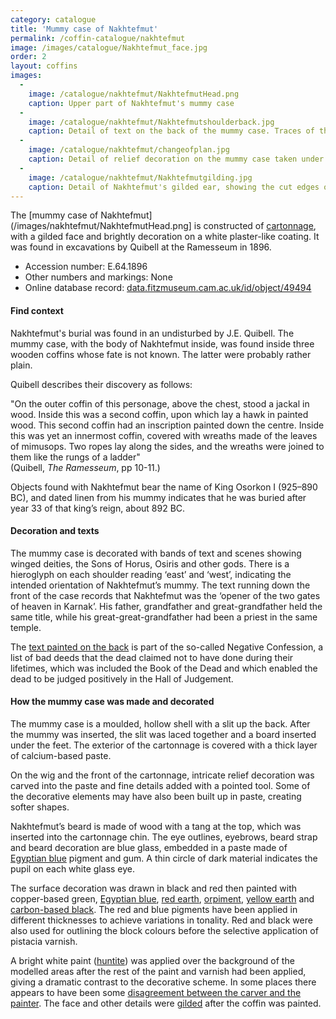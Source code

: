 ```yaml
---
category: catalogue
title: 'Mummy case of Nakhtefmut'
permalink: /coffin-catalogue/nakhtefmut
image: /images/catalogue/Nakhtefmut_face.jpg
order: 2
layout: coffins
images:
  -
    image: /catalogue/nakhtefmut/NakhtefmutHead.png
    caption: Upper part of Nakhtefmut's mummy case
  -
    image: /catalogue/nakhtefmut/Nakhtefmutshoulderback.jpg
    caption: Detail of text on the back of the mummy case. Traces of the original black drawing are visible under the final painted decoration, including the position of the vertical text dividers and the positioning of the seated figure of a god.
  -
    image: /catalogue/nakhtefmut/changeofplan.jpg
    caption: Detail of relief decoration on the mummy case taken under a raking light. We can see that the ‘northern Egypt’ hieroglyph is carved into the plaster here, but the artist who painted the inscription chose to place the hieroglyph for ‘southern Egypt’ over it.
  -
    image: /catalogue/nakhtefmut/Nakhtefmutgilding.jpg
    caption: Detail of Nakhtefmut's gilded ear, showing the cut edges of the gold leaf squares that overlie the painted blue stripes of the wig
---
```


The [mummy case of Nakhtefmut](/images/nakhtefmut/NakhtefmutHead.png] is constructed of [cartonnage](/resources/glossary#cartonnage), with a gilded face and brightly 
decoration on a white plaster-like coating. It was found in excavations by Quibell at the Ramesseum in 1896.

* Accession number: E.64.1896
* Other numbers and markings: None
* Online database record: [data.fitzmuseum.cam.ac.uk/id/object/49494](https://data.fitzmuseum.cam.ac.uk/id/object/49494)

#### Find context

Nakhtefmut's burial was found in an undisturbed by J.E. Quibell. The mummy case, with the body of Nakhtefmut inside, was found inside three wooden coffins whose 
fate is not known. The latter were probably rather plain.

Quibell describes their discovery as follows:

"On the outer coffin of this personage, above the chest, stood a jackal in wood. Inside this was a second coffin, upon
which lay a hawk in painted wood. This second coffin had an inscription painted down the centre. Inside this was yet an
innermost coffin, covered with wreaths made of the leaves of mimusops. Two ropes lay along the sides, and the wreaths were joined to them like the rungs of a ladder"
<br>(Quibell, *The Ramesseum*, pp 10-11.)

Objects found with Nakhtefmut bear the name of King Osorkon I (925–890 BC), and dated linen from his mummy indicates that he was buried after year 33 of that 
king’s reign, about 892 BC.

#### Decoration and texts

The mummy case is decorated with bands of text and scenes showing winged deities, the Sons of Horus, Osiris and other gods. There is a hieroglyph on each shoulder 
reading ‘east’ and ‘west’, indicating the intended orientation of Nakhtefmut’s mummy. The text running down the front of the case records that Nakhtefmut was the 
‘opener of the two gates of heaven in Karnak’. His father, grandfather and great-grandfather held the same title, while his great-great-grandfather had been a 
priest in the same temple.

The [text painted on the back](/images/catalogue/nakhtefmut/Nakhtefmutshoulderback.jpg) is part of the so-called Negative Confession, a list of bad deeds that the dead 
claimed not to have done during their lifetimes, which was included the Book of the Dead and which enabled the dead to be judged positively in the Hall of Judgement.

#### How the mummy case was made and decorated

The mummy case is a moulded, hollow shell with a slit up the back. After the mummy was inserted, the slit was laced together and a board inserted under the 
feet. The exterior of the cartonnage is covered with a thick layer of calcium-based paste. 

On the wig and the front of the cartonnage, intricate relief decoration was carved into the paste and fine details added with a pointed tool. Some of the 
decorative elements may have also been built up in paste, creating softer shapes. 

Nakhtefmut’s beard is made of wood with a tang at the top, which was inserted into the cartonnage chin. The eye outlines, eyebrows, beard strap and beard decoration 
are blue glass, embedded in a paste made of [Egyptian blue](/resources/glossary#Egyptianblue) pigment and gum. A thin circle of dark material indicates the pupil on 
each white glass eye.

The surface decoration was drawn in black and red then painted with copper-based green, [Egyptian blue](/resources/glossary#Egyptianblue), 
[red earth](/resources/glossary#redearth), [orpiment](/resources/glossary#orpiment), [yellow earth](/resources/glossary#yellowearth) and [carbon-based 
black](/resources/glossary#carbonblack). The red and blue pigments have been applied in different thicknesses to achieve variations in tonality. Red and black were 
also used for outlining the block colours before the selective application of pistacia varnish.

A bright white paint ([huntite](/resources/glossary#huntite)) was applied over the background of the modelled areas after the rest of the paint and varnish had been
applied, giving a dramatic contrast to the decorative scheme. In some places there appears to have been some 
[disagreement between the carver and the painter](/images/catalogue/nakhtemut/changeofplan.jpg). The face and other details were [gilded](/images/catalogue/nakhtefmut/Nakhtefmutgilding.jpg) after the coffin was painted. 
